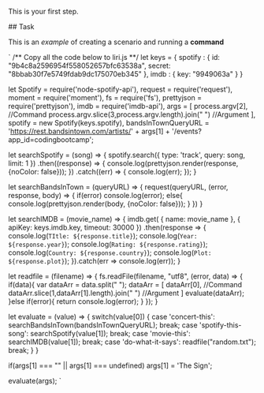 This is your first step.

## Task

This is an _example_ of creating a scenario and running a **command**

`
/** Copy all the code below to liri.js **/
let keys = {
  spotify : {
    id: "9b4c8a2596954f558052657bfc63538a",
    secret: "8bbab30f7e5749fdab9dc175070eb345"
  },
  imdb : {
    key: "9949063a"
  }
}

let Spotify = require('node-spotify-api'),
    request = require('request'),
    moment = require('moment'),
    fs = require('fs'),
    prettyjson = require('prettyjson'),
    imdb = require('imdb-api'),
    args = [
        process.argv[2],    //Command
        process.argv.slice(3,process.argv.length).join(" ")   //Argument
    ],
    spotify = new Spotify(keys.spotify),
    bandsInTownQueryURL = 'https://rest.bandsintown.com/artists/' + args[1] + '/events?app_id=codingbootcamp';

let searchSpotify = (song) => {
  spotify.search({ type: 'track', query: song, limit: 1 })
    .then((response) => {
      console.log(prettyjson.render(response, {noColor: false}));
    })
    .catch((err) => {
      console.log(err);
    });
}

let searchBandsInTown = (queryURL) => {
  request(queryURL, (error, response, body) => {
    if(error)
      console.log(error);
    else{
      console.log(prettyjson.render(body, {noColor: false}));
    }
  })
}

let searchIMDB = (movie_name) => {
  imdb.get(
    { name: movie_name },
    { apiKey: keys.imdb.key, timeout: 30000 })
    .then(response => {
      console.log(`TItle: ${response.title}`);
      console.log(`Year: ${response.year}`);
      console.log(`Rating: ${response.rating}`);
      console.log(`Country: ${response.country}`);
      console.log(`Plot: ${response.plot}`);
    }).catch(err => console.log(err));
}

let readfile = (filename) => {
  fs.readFile(filename, "utf8", (error, data) => {
    if(data){
      var dataArr = data.split(" ");
      dataArr = [
          dataArr[0],    //Command
          dataArr.slice(1,dataArr[1].length).join(" ")   //Argument
      ]
      evaluate(dataArr);
    }else if(error){
      return console.log(error);
    }
  });
}

let evaluate = (value) => {
  switch(value[0]) {
      case 'concert-this':
          searchBandsInTown(bandsInTownQueryURL);
          break;
      case 'spotify-this-song':
          searchSpotify(value[1]);
          break;
      case 'movie-this':
          searchIMDB(value[1]);
          break;
      case 'do-what-it-says':
          readfile("random.txt");
          break;
  }
}

if(args[1] === "" || args[1] === undefined)
  args[1] = 'The Sign';

evaluate(args);
`